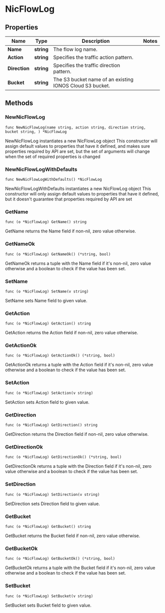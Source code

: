 # NicFlowLog

## Properties

|Name | Type | Description | Notes|
|------------ | ------------- | ------------- | -------------|
|**Name** | **string** | The flow log name. | |
|**Action** | **string** | Specifies the traffic action pattern. | |
|**Direction** | **string** | Specifies the traffic direction pattern. | |
|**Bucket** | **string** | The S3 bucket name of an existing IONOS Cloud S3 bucket. | |

## Methods

### NewNicFlowLog

`func NewNicFlowLog(name string, action string, direction string, bucket string, ) *NicFlowLog`

NewNicFlowLog instantiates a new NicFlowLog object
This constructor will assign default values to properties that have it defined,
and makes sure properties required by API are set, but the set of arguments
will change when the set of required properties is changed

### NewNicFlowLogWithDefaults

`func NewNicFlowLogWithDefaults() *NicFlowLog`

NewNicFlowLogWithDefaults instantiates a new NicFlowLog object
This constructor will only assign default values to properties that have it defined,
but it doesn't guarantee that properties required by API are set

### GetName

`func (o *NicFlowLog) GetName() string`

GetName returns the Name field if non-nil, zero value otherwise.

### GetNameOk

`func (o *NicFlowLog) GetNameOk() (*string, bool)`

GetNameOk returns a tuple with the Name field if it's non-nil, zero value otherwise
and a boolean to check if the value has been set.

### SetName

`func (o *NicFlowLog) SetName(v string)`

SetName sets Name field to given value.


### GetAction

`func (o *NicFlowLog) GetAction() string`

GetAction returns the Action field if non-nil, zero value otherwise.

### GetActionOk

`func (o *NicFlowLog) GetActionOk() (*string, bool)`

GetActionOk returns a tuple with the Action field if it's non-nil, zero value otherwise
and a boolean to check if the value has been set.

### SetAction

`func (o *NicFlowLog) SetAction(v string)`

SetAction sets Action field to given value.


### GetDirection

`func (o *NicFlowLog) GetDirection() string`

GetDirection returns the Direction field if non-nil, zero value otherwise.

### GetDirectionOk

`func (o *NicFlowLog) GetDirectionOk() (*string, bool)`

GetDirectionOk returns a tuple with the Direction field if it's non-nil, zero value otherwise
and a boolean to check if the value has been set.

### SetDirection

`func (o *NicFlowLog) SetDirection(v string)`

SetDirection sets Direction field to given value.


### GetBucket

`func (o *NicFlowLog) GetBucket() string`

GetBucket returns the Bucket field if non-nil, zero value otherwise.

### GetBucketOk

`func (o *NicFlowLog) GetBucketOk() (*string, bool)`

GetBucketOk returns a tuple with the Bucket field if it's non-nil, zero value otherwise
and a boolean to check if the value has been set.

### SetBucket

`func (o *NicFlowLog) SetBucket(v string)`

SetBucket sets Bucket field to given value.




